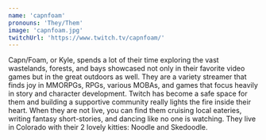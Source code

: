 ```yaml
---
name: 'capnfoam'
pronouns: 'They/Them'
image: 'capnfoam.jpg'
twitchUrl: 'https://www.twitch.tv/capnfoam/'
---
```


Capn/Foam, or Kyle, spends a lot of their time exploring the vast wastelands, forests, and bays showcased not only in their favorite video games but in the great outdoors as well. They are a variety streamer that finds joy in MMORPGs, RPGs, various MOBAs, and games that focus heavily in story and character development. Twitch has become a safe space for them and building a supportive community really lights the fire inside their heart. When they are not live, you can find them cruising local eateries, writing fantasy short-stories, and dancing like no one is watching. They live in Colorado with their 2 lovely kitties: Noodle and Skedoodle.
